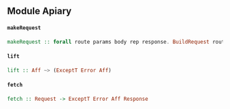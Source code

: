 ## Module Apiary

#### `makeRequest`

``` purescript
makeRequest :: forall route params body rep response. BuildRequest route params body rep => DecodeResponse rep response => route -> (Request -> Request) -> params -> body -> Aff (Either Error response)
```

#### `lift`

``` purescript
lift :: Aff ~> (ExceptT Error Aff)
```

#### `fetch`

``` purescript
fetch :: Request -> ExceptT Error Aff Response
```


